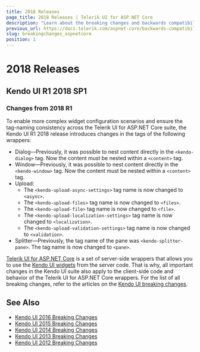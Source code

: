 ```yaml
---
title: 2018 Releases
page_title: 2018 Releases | Telerik UI for ASP.NET Core
description: "Learn about the breaking changes and backwards compatibility released by Telerik UI for ASP.NET Core in 2018."
previous_url: https://docs.telerik.com/aspnet-core/backwards-compatibility
slug: breakingchanges_aspnetcore
position: 1
---
```


# 2018 Releases

## Kendo UI R1 2018 SP1

### Changes from 2018 R1

To enable more complex widget configuration scenarios and ensure the tag-naming consistency across the Telerik UI for ASP.NET Core suite, the Kendo UI R1 2018 release introduces changes in the tags of the following wrappers:

* Dialog&mdash;Previously, it was possible to nest content directly in the `<kendo-dialog>` tag. Now the content must be nested within a `<content>` tag.
* Window&mdash;Previously, it was possible to nest content directly in the `<kendo-window>` tag. Now the content must be nested within a `<content>` tag.
* Upload:
  * The `<kendo-upload-async-settings>` tag name is now changed to `<async>`.
  * The `<kendo-upload-files>` tag name is now changed to `<files>`.
  * The `<kendo-upload-file>` tag name is now changed to `<file>`.
  * The `<kendo-upload-localization-settings>` tag name is now changed to `<localization>`.
  * The `<kendo-upload-validation-settings>` tag name is now changed to `<validation>`.
* Splitter&mdash;Previously, the tag name of the pane was `<kendo-splitter-pane>`. The tag name is now changed to `<pane>`.

[Telerik UI for ASP.NET Core](http://www.telerik.com/aspnet-core-ui) is a set of server-side wrappers that allows you to use the [Kendo UI widgets](../kendo-ui/introduction) from the server code. That is why, all important changes in the Kendo UI suite also apply to the client-side code and behavior of the Telerik UI for ASP.NET Core wrappers. For the list of all breaking changes, refer to the articles on the [Kendo UI breaking changes](../kendo-ui/backwards-compatibility/2017-backward-compatibility).

## See Also

* [Kendo UI 2016 Breaking Changes](../kendo-ui/backwards-compatibility/2016-backward-compatibility)
* [Kendo UI 2015 Breaking Changes](../kendo-ui/backwards-compatibility/2015-backward-compatibility)
* [Kendo UI 2014 Breaking Changes](../kendo-ui/backwards-compatibility/2014-backward-compatibility)
* [Kendo UI 2013 Breaking Changes](../kendo-ui/backwards-compatibility/2013-backward-compatibility)
* [Kendo UI 2012 Breaking Changes](../kendo-ui/backwards-compatibility/2012-backward-compatibility)
